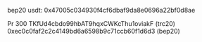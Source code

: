 bep20 usdt: 0x47005c034930f4cf6dbaf9da8e0696a22bf0d8ae


 Pr 300
TKfUd4cbdo99hbAT9hqxCWKcThu1oviakF (trc20)
0xec0c0faf2c2c4149bd6a6598b9c71ccb60f1d6d3     (bep20)
